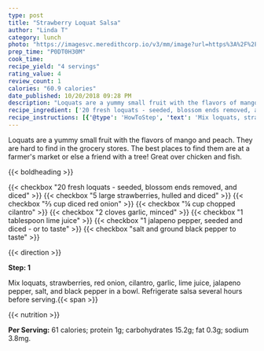 ```yaml
---
type: post
title: "Strawberry Loquat Salsa"
author: "Linda T"
category: lunch
photo: "https://imagesvc.meredithcorp.io/v3/mm/image?url=https%3A%2F%2Fimages.media-allrecipes.com%2Fuserphotos%2F847142.jpg"
prep_time: "P0DT0H30M"
cook_time: 
recipe_yield: "4 servings"
rating_value: 4
review_count: 1
calories: "60.9 calories"
date_published: 10/20/2018 09:28 PM
description: "Loquats are a yummy small fruit with the flavors of mango and peach. They are hard to find in the grocery stores. The best places to find them are at a farmer's market or else a friend with a tree! Great over chicken and fish."
recipe_ingredient: ['20 fresh loquats - seeded, blossom ends removed, and diced', '5 large strawberries, hulled and diced', '⅔ cup diced red onion', '¼ cup chopped cilantro', '2 cloves garlic, minced', '1 tablespoon lime juice', '1 jalapeno pepper, seeded and diced - or to taste', 'salt and ground black pepper to taste']
recipe_instructions: [{'@type': 'HowToStep', 'text': 'Mix loquats, strawberries, red onion, cilantro, garlic, lime juice, jalapeno pepper, salt, and black pepper in a bowl. Refrigerate salsa several hours before serving.\n'}]
---
```


Loquats are a yummy small fruit with the flavors of mango and peach. They are hard to find in the grocery stores. The best places to find them are at a farmer's market or else a friend with a tree! Great over chicken and fish. 

{{< boldheading >}}

{{< checkbox "20  fresh loquats - seeded, blossom ends removed, and diced" >}}
{{< checkbox "5 large strawberries, hulled and diced" >}}
{{< checkbox "⅔ cup diced red onion" >}}
{{< checkbox "¼ cup chopped cilantro" >}}
{{< checkbox "2 cloves garlic, minced" >}}
{{< checkbox "1 tablespoon lime juice" >}}
{{< checkbox "1  jalapeno pepper, seeded and diced - or to taste" >}}
{{< checkbox "salt and ground black pepper to taste" >}}


{{< direction >}}

**Step: 1**

Mix loquats, strawberries, red onion, cilantro, garlic, lime juice, jalapeno pepper, salt, and black pepper in a bowl. Refrigerate salsa several hours before serving.{{< span >}}

{{< nutrition >}}

**Per Serving:** 61 calories; protein 1g; carbohydrates 15.2g; fat 0.3g; sodium 3.8mg.